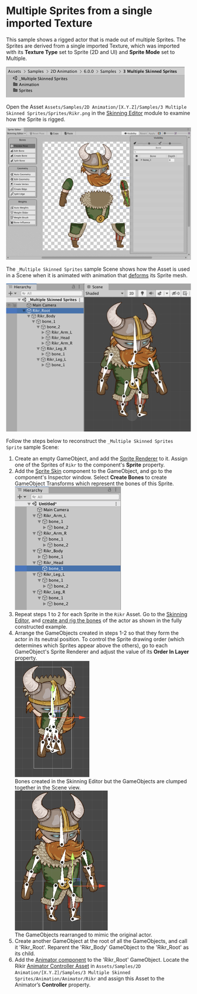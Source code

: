 # Multiple Sprites from a single imported Texture
This sample shows a rigged actor that is made out of multiple Sprites. The Sprites are derived from a single imported Texture, which was imported with its **Texture Type** set to Sprite (2D and UI) and **Sprite Mode** set to Multiple.

![](images/2D-animation-samples-multiskin-sample.png)

Open the Asset `Assets/Samples/2D Animation/[X.Y.Z]/Samples/3 Multiple Skinned Sprites/Sprites/Rikr.png` in the [Skinning Editor](SkinningEditor.md) module to examine how the Sprite is rigged.

![](images/2D-animation-samples-multiskin-skinning-module.png)

The `_Multiple Skinned Sprites` sample Scene shows how the Asset is used in a Scene when it is animated with animation that [deforms](SpriteSkin.md) its Sprite mesh.

![](images/2D-animation-samples-multiskin-rig.png)

Follow the steps below to reconstruct the `_Multiple Skinned Sprites Sprite` sample Scene:

1. Create an empty GameObject, and add the [Sprite Renderer](https://docs.unity3d.com/Manual/class-SpriteRenderer.html) to it. Assign one of the Sprites of `Rikr` to the component's **Sprite** property.
   <br/>
2. Add the [Sprite Skin](SpriteSkin.md) component to the GameObject, and go to the component's Inspector window. Select **Create Bones** to create GameObject Transforms which represent the bones of this Sprite.<br/>![](images/2D-animation-samples-multiskin-bone-tree.png)
   <br/>
3. Repeat steps 1 to 2 for each Sprite in the `Rikr` Asset. Go to the [Skinning Editor](SkinningEditor.md), and [create and rig the bones](SkinEdToolsShortcuts.md#bone-tools) of the actor as shown in the fully constructed example.
   <br/>
4. Arrange the GameObjects created in steps 1-2 so that they form the actor in its neutral position. To control the Sprite drawing order (which determines which Sprites appear above the others), go to each GameObject's Sprite Renderer and adjust the value of its  **Order In Layer** property.<br/>![](images/2D-animation-samples-multiskin-nopose.png)<br/>Bones created in the Skinning Editor but the GameObjects are clumped together in the Scene view.</br>![](images/2D-animation-samples-multiskin-posed.png)<br/>The GameObjects rearranged to mimic the original actor.
   <br/>
5. Create another GameObject at the root of all the GameObjects, and call it 'Rikr_Root'. Reparent the 'Rikr_Body' GameObject to the 'Rikr_Root' as its child.
   <br/>
6. Add the [Animator component](https://docs.unity3d.com/Manual/class-Animator.html) to the 'Rikr_Root' GameObject. Locate the Rikir [Animator Controller Asset](https://docs.unity3d.com/Manual/Animator.html) in `Assets/Samples/2D Animation/[X.Y.Z]/Samples/3 Multiple Skinned Sprites/Animation/Animator/Rikr` and assign this Asset to the Animator’s **Controller** property.
